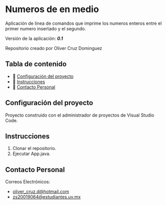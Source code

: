 # Numeros de en medio

Aplicación de linea de comandos que imprime los numeros enteros entre el primer numero insertado y el segundo.

Versión de la aplicación: ***0.1***

Repositorio creado por Oliver Cruz Dominguez

## Tabla de contenido

- :wrench: [Configuración del proyecto](#configuración-del-proyecto)
- :page_facing_up: [Instrucciones](#instrucciones)
- :email: [Contacto Personal](#contacto-personal)

## Configuración del proyecto

Proyecto construido con el administrador de proyectos de Visual Studio Code.

## Instrucciones

1. Clonar el repositorio.
2. Ejecutar App.java.

## Contacto Personal

Correos Electrónicos:
* oliver_cruz.d@hotmail.com
* zs20019064@estudiantes.uv.mx
